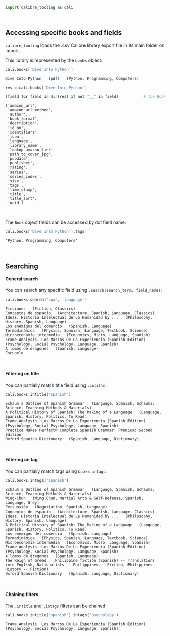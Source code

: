 

```python
import calibre_tooling as cali
```

<br>

## Accessing specific books and fields

`calibre_tooling` loads the .csv Calibre library export file in its main folder on import.

This library is represented by the `books` object:


```python
cali.books['Dive Into Python']
```




    Dive Into Python   (pdf)   (Python, Programming, Computers)




```python
res = cali.books['Dive Into Python']

[field for field in dir(res) if not "__" in field]           # the Book object fields
```




    ['amazon_url',
     'amazon_url_method',
     'author',
     'book_format',
     'description',
     'id_no',
     'identifiers',
     'isbn',
     'language',
     'library_name',
     'lookup_amazon_link',
     'path_to_cover_jpg',
     'pubdate',
     'publisher',
     'rating',
     'series',
     'series_index',
     'size',
     'tags',
     'time_stamp',
     'title',
     'title_sort',
     'uuid']



<br>

The `Book` object fields can be accessed by dot field name:


```python
cali.books['Dive Into Python'].tags
```




    'Python, Programming, Computers'



<br>

## Searching

#### General search

You can search any specific field using `.search(search_term, field_name)`:


```python
cali.books.search('spa', 'language')
```




    Ficciones   (Fiction, Classics)
    Conceptos de espacio   (Architecture, Spanish, Language, Classics)
    Ideas. Historia Intelectual de La Humanidad by ...   (Philosophy, History, Spanish, Language)
    Los enemigos del comercio   (Spanish, Language)
    Termodinámica   (Physics, Spanish, Language, Textbook, Science)
    Microeconomía intermedia   (Economics, Micro, Language, Spanish)
    Frame Analysis. Los Marcos De La Experiencia (Spanish Edition)   (Psychology, Social Psychology, Language, Spanish)
    A lomos de dragones   (Spanish, Language)
    Escupelo



<br>

#### Filtering on title

You can partially match title field using `.intitle`:


```python
cali.books.intitle('spanish')
```




    Schaum's Outline of Spanish Grammar   (Language, Spanish, Schaums, Science, Teaching Methods & Materials)
    A Political History of Spanish: The Making of a Language   (Language, Spanish, History, Politics, To Read)
    Frame Analysis. Los Marcos De La Experiencia (Spanish Edition)   (Psychology, Social Psychology, Language, Spanish)
    Practice Makes Perfect® Complete Spanish Grammar: Premium: Second Edition
    Oxford Spanish Dictionary   (Spanish, Language, Dictionary)



<br>

#### Filtering on tag

You can partially match tags using `books.intags`:


```python
cali.books.intags('spanish')
```




    Schaum's Outline of Spanish Grammar   (Language, Spanish, Schaums, Science, Teaching Methods & Materials)
    Wing-Chun   (Wing Chun, Martial Arts & Self-Defense, Spanish, Language, Grey)
    Persuasión   (Negotiation, Spanish, Language)
    Conceptos de espacio   (Architecture, Spanish, Language, Classics)
    Ideas. Historia Intelectual de La Humanidad by ...   (Philosophy, History, Spanish, Language)
    A Political History of Spanish: The Making of a Language   (Language, Spanish, History, Politics, To Read)
    Los enemigos del comercio   (Spanish, Language)
    Termodinámica   (Physics, Spanish, Language, Textbook, Science)
    Microeconomía intermedia   (Economics, Micro, Language, Spanish)
    Frame Analysis. Los Marcos De La Experiencia (Spanish Edition)   (Psychology, Social Psychology, Language, Spanish)
    A lomos de dragones   (Spanish, Language)
    The Reign of Greed   (Philippine fiction (Spanish) -- Translations into English, Nationalists -- Philippines -- Fiction, Philippines -- History -- Fiction)
    Oxford Spanish Dictionary   (Spanish, Language, Dictionary)



<br>

#### Chaining filters

The `.intitle` and `.intags` filters can be chained:


```python
cali.books.intitle('spanish').intags('psychology')
```




    Frame Analysis. Los Marcos De La Experiencia (Spanish Edition)   (Psychology, Social Psychology, Language, Spanish)



<br>
